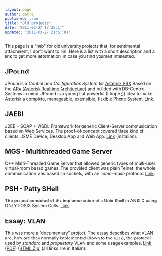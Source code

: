 ```yaml
---
layout: page
author: detro
published: true
title: "Old projects"
date: "2011-03-27 17:25:17"
updated: "2011-03-27 21:57:01"
---
```


This page is a "hub" for old university projects that, for sentimental attachment, I don't want to bin. Here is a list with a short description and a link to get more information, in case you find yourself interested.

## JPound
JPoundis a <em>Control and Configuration System</em> for <a href="http://www.asterisk.org/" target="_blank">Asterisk PBX</a>
Based on the <a href="http://www.voip-info.org/wiki/index.php?page=Asterisk+RealTime" target="_blank">ARA (Asterisk Realtime Architecture)</a> and builded with DB-Centric-Systems in mind, JPound is a young but powerful (I hope ;)) idea to make Asterisk a complete, manageable, extensible, flexible Phone System. <a href="http://code.google.com/p/jpound/" target="_blank">Link</a>.

## JAEBI
J2EE + SOAP + WSDL Framework for generic Client-Server communication based on Web Services. The proof-of-concept covered three kind of clients: J2ME Device, Desktop App and Web App. <a href="http://cdn.ivandemarino.me/oldprojects/JAEBI/index.html">Link</a> (in Italian).

## MGS - Multithreaded Game Server
C++ Multi-Threaded Game Server that allowed generic types of multi-user virtual-room based games. The provided client was plain Telnet: the whole communication was based on sockets, with an _home-made_ protocol. <a href="http://cdn.ivandemarino.me/oldprojects/MGS/index.html">Link</a>.

## PSH - Patty SHell
The project consisted of the implementation of a Unix Shell in ANSI C using ONLY POSIX System Calls. <a href="http://cdn.ivandemarino.me/oldprojects/PSH/index.html">Link</a>.

## Essay: VLAN
This was more a "documentary" project. The essay describes what VLAN are, how are they normally implemented (down to the `bits`), the protocol used by _standard_ and _proprietary_ VLAN and some usage examples. <a href="http://cdn.ivandemarino.me/oldprojects/tesina_vlan/html/tesina_vlan.html">Link</a> ([PDF](http://cdn.ivandemarino.me/oldprojects/tesina_vlan/tesina_vlan.pdf)) ([HTML Zip](http://cdn.ivandemarino.me/oldprojects/tesina_vlan/tesina_vlan-html.zip)) (all links are in Italian).
